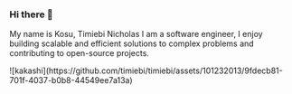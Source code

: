 ### Hi there 👋

<!--
**timiebi/timiebi** is a ✨ _special_ ✨ repository because its `README.md` (this file) appears on your GitHub profile.

Here are some ideas to get you started:

- 🔭 I’m currently working on ...
- 🌱 I’m currently learning ...
- 👯 I’m looking to collaborate on ...
- 🤔 I’m looking for help with ...
- 💬 Ask me about ...
- 📫 How to reach me: ...
- 😄 Pronouns: ...
- ⚡ Fun fact: ...
-->
My name is Kosu, Timiebi Nicholas I am a software engineer, I enjoy building scalable and efficient solutions to complex problems and contributing to open-source projects.
<div style={{maxWidth: "200px"}} >![kakashi](https://github.com/timiebi/timiebi/assets/101232013/9fdecb81-701f-4037-b0b8-44549ee7a13a)</div>
